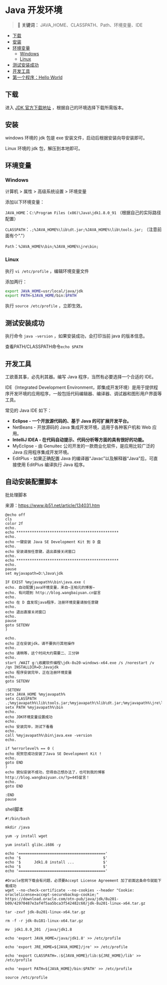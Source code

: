 # Java 开发环境

> :pushpin: **关键词：** JAVA_HOME、CLASSPATH、Path、环境变量、IDE

<!-- TOC depthFrom:2 depthTo:3 -->

- [下载](#下载)
- [安装](#安装)
- [环境变量](#环境变量)
    - [Windows](#windows)
    - [Linux](#linux)
- [测试安装成功](#测试安装成功)
- [开发工具](#开发工具)
- [第一个程序：Hello World](#第一个程序hello-world)

<!-- /TOC -->

## 下载

进入 [JDK 官方下载地址](http://www.oracle.com/technetwork/java/javase/downloads/jdk8-downloads-2133151.html) ，根据自己的环境选择下载所需版本。

## 安装

windows 环境的 jdk 包是 exe 安装文件，启动后根据安装向导安装即可。

Linux 环境的 jdk 包，解压到本地即可。

## 环境变量

### Windows

计算机 > 属性 > 高级系统设置 > 环境变量

添加以下环境变量：

`JAVA_HOME`：`C:\Program Files (x86)\Java\jdk1.8.0_91` （根据自己的实际路径配置）

`CLASSPATH`：`.;%JAVA_HOME%\lib\dt.jar;%JAVA_HOME%\lib\tools.jar;` （注意前面有个"."）

`Path`：`%JAVA_HOME%\bin;%JAVA_HOME%\jre\bin;`

### Linux

执行 `vi /etc/profile` ，编辑环境变量文件

添加两行：

```sh
export JAVA_HOME=usr/local/java/jdk
export PATH=$JAVA_HOME/bin:$PATH
```

执行 `source /etc/profile` ，立即生效。

## 测试安装成功

执行命令 `java -version` ，如果安装成功，会打印当前 java 的版本信息。

查看PATH/CLASSPATH命令`echo $PATH`

## 开发工具

工欲善其事，必先利其器。编写 Java 程序，当然有必要选择一个合适的 IDE。

IDE（Integrated Development Environment，即集成开发环境）是用于提供程序开发环境的应用程序，一般包括代码编辑器、编译器、调试器和图形用户界面等工具。

常见的 Java IDE 如下：

- **Eclipse - 一个开放源代码的、基于 Java 的可扩展开发平台。**
- NetBeans - 开放源码的 Java 集成开发环境，适用于各种客户机和 Web 应用。
- **IntelliJ IDEA - 在代码自动提示、代码分析等方面的具有很好的功能。**
- MyEclipse - 由 Genuitec 公司开发的一款商业化软件，是应用比较广泛的 Java 应用程序集成开发环境。
- EditPlus - 如果正确配置 Java 的编译器“Javac”以及解释器“Java”后，可直接使用 EditPlus 编译执行 Java 程序。

## 自动安装配置脚本

批处理脚本

来源：https://www.jb51.net/article/134031.htm

```dos
@echo off
cls
color 2f
echo.
echo **********************************************
echo.
echo 一键安装 Java SE Development Kit 到 D 盘
echo.
echo 安装请按任意键，退出直接关闭窗口
echo.
echo **********************************************
echo.
pause
set myjavapath=D:\Java\jdk
 
IF EXIST %myjavapath%\bin\java.exe (
echo. 自动配置java环境变量，来自—王柏元的博客—
echo. 有问题到 http://blog.wangbaiyuan.cn留言
echo. 
echo 在 D 盘发现java程序，注册环境变量请按任意键
echo.
echo 退出直接关闭窗口
echo.
pause
goto SETENV
)
 
echo.
echo 正在安装jdk，请不要执行其他操作
echo.
echo 请稍等，这个时间大约需要二、三分钟
echo.
start /WAIT g:\收藏软件编程\jdk-8u20-windows-x64.exe /s /norestart /v /qn INSTALLDIR=D:Javajdk
echo 程序安装完毕，正在注册环境变量
echo.
goto SETENV
 
:SETENV
setx JAVA_HOME %myjavapath%
setx CLASSPATH .;%myjavapath%\lib\tools.jar;%myjavapath\%lib\dt.jar;%myjavapath%\jre\lib\rt.jar
setx PATH %myjavapath%\bin
echo.
echo JDK环境变量设置成功 
echo.
echo 安装完毕，测试下看看
echo.
call %myjavapath%\bin\java.exe -version
echo.
 
if %errorlevel% == 0 (
echo 祝贺您成功安装了Java SE Development Kit !
echo.
goto END
)
echo 貌似安装不成功，您得自己想办法了，也可到我的博客http://blog.wangbaiyuan.cn/?p=445留言！
echo.
goto END
 
:END
pause
```




shell脚本

```shell
#!/bin/bash

mkdir /java

yum -y install wget

yum install glibc.i686 -y

echo '======================================='
echo '$                                     $'
echo '$      Jdk1.8 install ...             $'
echo '$                                     $'
echo '======================================='

#Oracle官网下载会有问题，必须要Accept License Agreement 加了前面这条命令就能下载成功
wget --no-check-certificate --no-cookies --header "Cookie: oraclelicense=accept-securebackup-cookie;"  https://download.oracle.com/otn-pub/java/jdk/8u201-b09/42970487e3af4f5aa5bca3f542482c60/jdk-8u201-linux-x64.tar.gz

tar -zxvf jdk-8u201-linux-x64.tar.gz

rm -f -r jdk-8u181-linux-x64.tar.gz

mv  jdk1.8.0_201  /java/jdk1.8

echo 'export JAVA_HOME=/java/jdk1.8' >> /etc/profile

echo 'export JRE_HOME=${JAVA_HOME}/jre' >> /etc/profile

echo 'export CLASSPATH=.:${JAVA_HOME}/lib:${JRE_HOME}/lib' >> /etc/profile

echo 'export PATH=${JAVA_HOME}/bin:$PATH' >> /etc/profile

source /etc/profile

```

